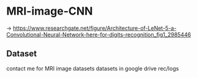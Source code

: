 # MRI-image-CNN
-> https://www.researchgate.net/figure/Architecture-of-LeNet-5-a-Convolutional-Neural-Network-here-for-digits-recognition_fig1_2985446

## Dataset
contact me for MRI image datasets
datasets in google drive rec/logs
